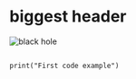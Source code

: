 # biggest header

![black hole](https://github.com/victor-MMN/skills-communicate-using-markdown/assets/91238149/65475570-1a42-479d-9c8d-9508ac09779a)

<!-- <img src='https://github.com/victor-MMN/skills-communicate-using-markdown/assets/91238149/65475570-1a42-479d-9c8d-9508ac09779a' alt='black hole' width='300' height='300' > -->

```{python} 

print("First code example") 

```
